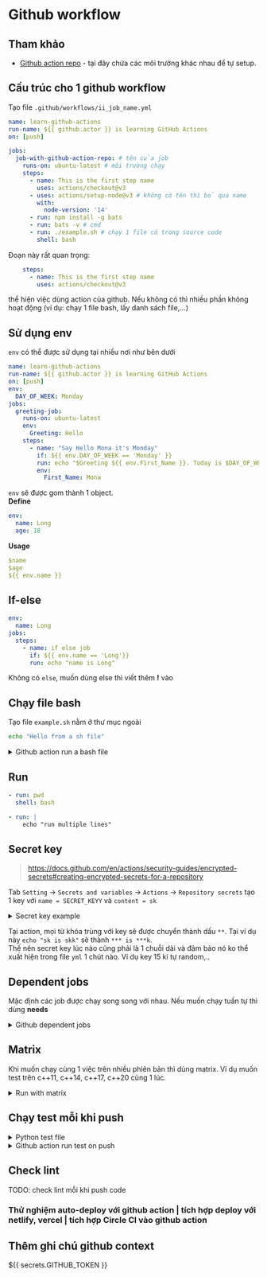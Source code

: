 # Github workflow

## Tham khảo
* [Github action repo](https://github.com/actions) - tại đây chứa các môi trường khác nhau để tự setup.
## Cấu trúc cho 1 github workflow

Tạo file `.github/workflows/ii_job_name.yml`

```yml
name: learn-github-actions
run-name: ${{ github.actor }} is learning GitHub Actions
on: [push]

jobs:
  job-with-github-action-repo: # tên của job
    runs-on: ubuntu-latest # môi trường chạy
    steps:
      - name: This is the first step name
        uses: actions/checkout@v3
      - uses: actions/setup-node@v3 # không có tên thì bỏ qua name
        with:
          node-version: '14'
      - run: npm install -g bats
      - run: bats -v # cmd
      - run: ./example.sh # chạy 1 file có trong source code
        shell: bash
```
Đoạn này rất quan trọng:
```yml
    steps:
      - name: This is the first step name
        uses: actions/checkout@v3
```
thể hiện việc dùng action của github. Nếu không có thì nhiều phần không hoạt động (ví dụ: chạy 1 file bash, lấy danh sách file,...)
## Sử dụng env

`env` có thể được sử dụng tại nhiều nơi như bên dưới
```yml
name: learn-github-actions
run-name: ${{ github.actor }} is learning GitHub Actions
on: [push]
env:
  DAY_OF_WEEK: Monday
jobs:
  greeting-job:
    runs-on: ubuntu-latest
    env:
      Greeting: Hello
    steps:
      - name: "Say Hello Mona it's Monday"
        if: ${{ env.DAY_OF_WEEK == 'Monday' }}
        run: echo "$Greeting ${{ env.First_Name }}. Today is $DAY_OF_WEEK!"
        env:
          First_Name: Mona
```
`env` sẽ được gom thành 1 object.  
**Define**
```yml
env:
  name: Long
  age: 18
```
**Usage**
```yml
$name
$age
${{ env.name }}
```

## If-else
```yml
env:
  name: Long
jobs:
  steps:
    - name: if else job
      if: ${{ env.name == 'Long'}}
      run: echo "name is Long"
```
Không có `else`, muốn dùng else thì viết thêm **!** vào

## Chạy file bash
Tạo file `example.sh` nằm ở thư  mục ngoài
```sh
echo "Hello from a sh file"
```

<details>
  <summary>Github action run a bash file</summary>

```yml
name: learn-github-actions
run-name: ${{ github.actor }} is learning GitHub Actions
on: [push]

jobs:
  job-with-github-action-repo: # tên của job
    runs-on: ubuntu-latest # môi trường chạy
    steps:
      - name: This is the first step name
        uses: actions/checkout@v3
      - run: sh ./example.sh
```
</details>

## Run
```yml
- run: pwd
  shell: bash

- run: |
    echo "run multiple lines"
```

## Secret key
> https://docs.github.com/en/actions/security-guides/encrypted-secrets#creating-encrypted-secrets-for-a-repository

Tab `Setting` -> `Secrets and variables` -> `Actions` -> `Repository secrets` tạo 1 key với `name = SECRET_KEYY` và `content = sk`
<details>
  <summary>Secret key example</summary>

```yml
name: learn-github-actions
run-name: ${{ github.actor }} is learning GitHub Actions
on: [push]

jobs:
  job-with-github-action-repo: # tên của job
    runs-on: ubuntu-latest # môi trường chạy
    steps:
      - name: This is the first step name
        uses: actions/checkout@v3
      - name: Retrieve secret
        env:
          super_secret: ${{ secrets.SECRET_KEYY }}
        if: ${{ env.super_secret == 'sk'}} 
        run: echo "sk is skk"
```
</details>

Tại action, mọi từ khóa trùng với key sẽ được chuyển thành dấu `**`. Tại ví dụ này `echo "sk is skk"` sẽ thành `*** is ***k`.  
Thế nên secret key lúc nào cũng phải là 1 chuỗi dài và đảm bảo nó ko thể xuất hiện trong file `yml` 1 chút nào. Ví dụ key 15 kí tự random,..

## Dependent jobs
Mặc định các job được chạy song song với nhau. Nếu muốn chạy tuần tự thì dùng **needs**

<details>
  <summary>Github dependent jobs</summary>

  ![image](https://user-images.githubusercontent.com/33364412/212527545-f3600d1f-ab4b-4a47-bd1a-c47bd5f430ae.png)
```yml
name: learn-github-actions
run-name: ${{ github.actor }} is learning GitHub Actions
on: [push]

jobs:
  setup:
    runs-on: ubuntu-latest
    steps:
      - run: echo "setting up"
  build:
    needs: setup
    runs-on: ubuntu-latest
    steps:
      - run: echo "building app"
  test:
    needs: build
    runs-on: ubuntu-latest
    steps:
      - run: echo "testing"
```
</details>

## Matrix
Khi muốn chạy cùng 1 việc trên nhiều phiên bản thì dùng matrix. Ví dụ muốn test trên c++11, c++14, c++17, c++20 cùng 1 lúc.

<details>
  <summary>Run with matrix</summary>
  
  ![image](https://user-images.githubusercontent.com/33364412/212527696-e77fbe22-27d2-45c9-8451-8b28abfc17ae.png)

```yml
name: learn-github-actions
run-name: ${{ github.actor }} is learning GitHub Actions
on: [push]

jobs:
  build:
    runs-on: ubuntu-latest
    strategy:
      matrix:
        node: [12, 14, 16]
    steps:
      - uses: actions/setup-node@v3
        with:
          node-version: ${{ matrix.node }}
```
</details>

## Chạy test mỗi khi push

<details>
  <summary>Python test file</summary>

```py
# content of test_sample.py
def func(x):
    return x + 1


def test_answer():
    assert func(3) == 5

# run "pytest" to test.
# pip install pytest
```
</details>

<details>
  <summary>Github action run test on push</summary>

```yml
# https://github.com/marketplace/actions/setup-python
name: learn-github-actions
run-name: ${{ github.actor }} is learning GitHub Actions
on: [push]

jobs:
  build:
    runs-on: ubuntu-latest
    steps:
      - uses: actions/checkout@v3
      - name: Setup Python
        uses: actions/setup-python@v4.5.0
        with:
          python-version: '3.10' 
      - run: |
          pip install pytest
          pytest

```
</details>

## Check lint
TODO: check lint mỗi khi push code

### Thử nghiệm auto-deploy với github action | tích hợp deploy với netlify, vercel | tích hợp Circle CI vào github action

## Thêm ghi chú github context
${{ secrets.GITHUB_TOKEN }}
